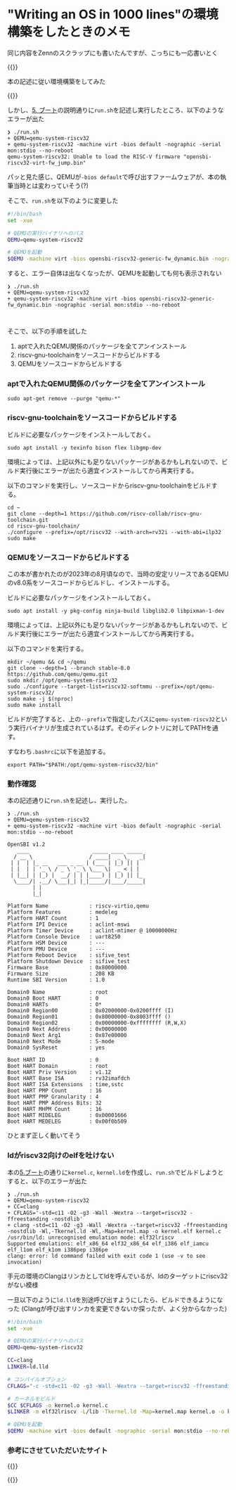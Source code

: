 # "Writing an OS in 1000 lines"の環境構築をしたときのメモ


同じ内容をZennのスクラップにも書いたんですが、こっちにも一応書いとく

{{<cardlink url="https://zenn.dev/mikiken/scraps/483401c1bef8a1">}}


本の記述に従い環境構築をしてみた

{{<cardlink url="https://operating-system-in-1000-lines.vercel.app/ja/setting-up-development-environment">}}

しかし、[5. ブート](https://operating-system-in-1000-lines.vercel.app/ja/boot)の説明通りに`run.sh`を記述し実行したところ、以下のようなエラーが出た
```shell
❯ ./run.sh
+ QEMU=qemu-system-riscv32
+ qemu-system-riscv32 -machine virt -bios default -nographic -serial mon:stdio --no-reboot
qemu-system-riscv32: Unable to load the RISC-V firmware "opensbi-riscv32-virt-fw_jump.bin"
```
パッと見た感じ、QEMUが`-bios default`で呼び出すファームウェアが、本の執筆当時とは変わっていそう(?)


そこで、`run.sh`を以下のように変更した
```bash
#!/bin/bash
set -xue

# QEMUの実行バイナリへのパス
QEMU=qemu-system-riscv32

# QEMUを起動
$QEMU -machine virt -bios opensbi-riscv32-generic-fw_dynamic.bin -nographic -serial mon:stdio --no-reboot
```
すると、エラー自体は出なくなったが、QEMUを起動しても何も表示されない
```shell
❯ ./run.sh
+ QEMU=qemu-system-riscv32
+ qemu-system-riscv32 -machine virt -bios opensbi-riscv32-generic-fw_dynamic.bin -nographic -serial mon:stdio --no-reboot



```


そこで、以下の手順を試した
1. aptで入れたQEMU関係のパッケージを全てアンインストール
2. riscv-gnu-toolchainをソースコードからビルドする
3. QEMUをソースコードからビルドする


### aptで入れたQEMU関係のパッケージを全てアンインストール
```shell
sudo apt-get remove --purge "qemu-*"
```


### riscv-gnu-toolchainをソースコードからビルドする
ビルドに必要なパッケージをインストールしておく。
```shell
sudo apt install -y texinfo bison flex libgmp-dev
```
環境によっては、上記以外にも足りないパッケージがあるかもしれないので、ビルド実行後にエラーが出たら適宜インストールしてから再実行する。

以下のコマンドを実行し、ソースコードからriscv-gnu-toolchainをビルドする。
```shell
cd ~
git clone --depth=1 https://github.com/riscv-collab/riscv-gnu-toolchain.git
cd riscv-gnu-toolchain/
./configure --prefix=/opt/riscv32 --with-arch=rv32i --with-abi=ilp32
sudo make
```


### QEMUをソースコードからビルドする
この本が書かれたのが2023年の8月頃なので、当時の安定リリースであるQEMUのv8.0系をソースコードからビルドし、インストールする。

ビルドに必要なパッケージをインストールしておく。
```shell
sudo apt install -y pkg-config ninja-build libglib2.0 libpixman-1-dev
```
環境によっては、上記以外にも足りないパッケージがあるかもしれないので、ビルド実行後にエラーが出たら適宜インストールしてから再実行する。

以下のコマンドを実行する。
```shell
mkdir ~/qemu && cd ~/qemu
git clone --depth=1 --branch stable-8.0 https://github.com/qemu/qemu.git
sudo mkdir /opt/qemu-system-riscv32
sudo ./configure --target-list=riscv32-softmmu --prefix=/opt/qemu-system-riscv32/
sudo make -j $(nproc)
sudo make install
```
ビルドが完了すると、上の`--prefix`で指定したパスに`qemu-system-riscv32`という実行バイナリが生成されているはず。そのディレクトリに対してPATHを通す。

すなわち`.bashrc`に以下を追加する。
```shell
export PATH="$PATH:/opt/qemu-system-riscv32/bin"
```


### 動作確認
本の記述通りに`run.sh`を記述し、実行した。
```shell
❯ ./run.sh 
+ QEMU=qemu-system-riscv32
+ qemu-system-riscv32 -machine virt -bios default -nographic -serial mon:stdio --no-reboot

OpenSBI v1.2
   ____                    _____ ____ _____
  / __ \                  / ____|  _ \_   _|
 | |  | |_ __   ___ _ __ | (___ | |_) || |
 | |  | | '_ \ / _ \ '_ \ \___ \|  _ < | |
 | |__| | |_) |  __/ | | |____) | |_) || |_
  \____/| .__/ \___|_| |_|_____/|____/_____|
        | |
        |_|

Platform Name             : riscv-virtio,qemu
Platform Features         : medeleg
Platform HART Count       : 1
Platform IPI Device       : aclint-mswi
Platform Timer Device     : aclint-mtimer @ 10000000Hz
Platform Console Device   : uart8250
Platform HSM Device       : ---
Platform PMU Device       : ---
Platform Reboot Device    : sifive_test
Platform Shutdown Device  : sifive_test
Firmware Base             : 0x80000000
Firmware Size             : 208 KB
Runtime SBI Version       : 1.0

Domain0 Name              : root
Domain0 Boot HART         : 0
Domain0 HARTs             : 0*
Domain0 Region00          : 0x02000000-0x0200ffff (I)
Domain0 Region01          : 0x80000000-0x8003ffff ()
Domain0 Region02          : 0x00000000-0xffffffff (R,W,X)
Domain0 Next Address      : 0x00000000
Domain0 Next Arg1         : 0x87e00000
Domain0 Next Mode         : S-mode
Domain0 SysReset          : yes

Boot HART ID              : 0
Boot HART Domain          : root
Boot HART Priv Version    : v1.12
Boot HART Base ISA        : rv32imafdch
Boot HART ISA Extensions  : time,sstc
Boot HART PMP Count       : 16
Boot HART PMP Granularity : 4
Boot HART PMP Address Bits: 32
Boot HART MHPM Count      : 16
Boot HART MIDELEG         : 0x00001666
Boot HART MEDELEG         : 0x00f0b509
```
ひとまず正しく動いてそう


### ldがriscv32向けのelfを吐けない
本の[5.ブート](https://operating-system-in-1000-lines.vercel.app/ja/boot)の通りに`kernel.c`, `kernel.ld`を作成し、`run.sh`でビルドしようとすると、以下のエラーが出た
```shell
❯ ./run.sh
+ QEMU=qemu-system-riscv32
+ CC=clang
+ CFLAGS='-std=c11 -O2 -g3 -Wall -Wextra --target=riscv32 -ffreestanding -nostdlib'
+ clang -std=c11 -O2 -g3 -Wall -Wextra --target=riscv32 -ffreestanding -nostdlib -Wl,-Tkernel.ld -Wl,-Map=kernel.map -o kernel.elf kernel.c
/usr/bin/ld: unrecognised emulation mode: elf32lriscv
Supported emulations: elf_x86_64 elf32_x86_64 elf_i386 elf_iamcu elf_l1om elf_k1om i386pep i386pe
clang: error: ld command failed with exit code 1 (use -v to see invocation)
```
手元の環境のClangはリンカとしてldを呼んでいるが、ldのターゲットにriscv32がない模様

一旦以下のように`ld.lld`を別途呼び出すようにしたら、ビルドできるようになった
(Clangが呼び出すリンカを変更できないか探ったが、よく分からなかった)
```bash
#!/bin/bash
set -xue

# QEMUの実行バイナリへのパス
QEMU=qemu-system-riscv32

CC=clang
LINKER=ld.lld

# コンパイルオプション
CFLAGS="-c -std=c11 -O2 -g3 -Wall -Wextra --target=riscv32 -ffreestanding -nostdlib -mno-relax"

# カーネルをビルド
$CC $CFLAGS -o kernel.o kernel.c
$LINKER -m elf32lriscv -L/lib -Tkernel.ld -Map=kernel.map kernel.o -o kernel.elf

# QEMUを起動
$QEMU -machine virt -bios default -nographic -serial mon:stdio --no-reboot -kernel kernel.elf
```


### 参考にさせていただいたサイト
{{<cardlink url="https://qiita.com/ms5/items/74efa5d1ada4912b6a53">}}

{{<cardlink url="https://blog.rogiken.org/blog/2023/04/06/32bit-risc-v-linux%E3%82%92%E4%BD%9C%E3%82%8Aqemu%E3%81%A7%E5%AE%9F%E8%A1%8C%E3%81%99%E3%82%8B/">}}
